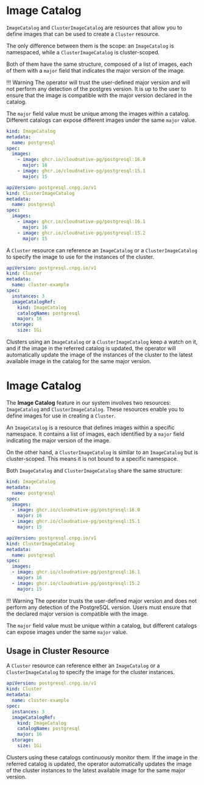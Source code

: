 # Image Catalog

`ImageCatalog` and `ClusterImageCatalog` are resources that allow you to define images that can be used to create
a `Cluster` resource.

The only difference between them is the scope: an `ImageCatalog` is namespaced, while a `ClusterImageCatalog` is
cluster-scoped.

Both of them have the same structure, composed of a list of images, each of them with a `major` field that indicates the
major version of the image.

!!! Warning The operator will trust the user-defined major version and will not perform any detection of the postgres
version. It is up to the user to ensure that the image is compatible with the major version declared in the catalog.

The `major` field value must be unique among the images within a catalog. Different catalogs can expose different images
under the same `major` value.

```yaml
kind: ImageCatalog
metadata:
  name: postgresql
spec:
  images:
    - image: ghcr.io/cloudnative-pg/postgresql:16.0
      major: 16
    - image: ghcr.io/cloudnative-pg/postgresql:15.1
      major: 15
```

```yaml
apiVersion: postgresql.cnpg.io/v1
kind: ClusterImageCatalog
metadata:
  name: postgresql
spec:
  images:
    - image: ghcr.io/cloudnative-pg/postgresql:16.1
      major: 16
    - image: ghcr.io/cloudnative-pg/postgresql:15.2
      major: 15
```

A `Cluster` resource can reference an `ImageCatalog` or a `ClusterImageCatalog` to specify the image to use for the
instances of the cluster.

```yaml
apiVersion: postgresql.cnpg.io/v1
kind: Cluster
metadata:
  name: cluster-example
spec:
  instances: 3
  imageCatalogRef:
    kind: ImageCatalog
    catalogName: postgresql
    major: 16
  storage:
    size: 1Gi
```

Clusters using an `ImageCatalog` or a `ClusterImageCatalog` keep a watch on it, and if the image in the referred catalog
is updated, the operator will automatically update the image of the instances of the cluster to the latest available
image in the catalog for the same major version.

# Image Catalog

The **Image Catalog** feature in our system involves two resources: `ImageCatalog` and `ClusterImageCatalog`. These
resources enable you to define images for use in creating a `Cluster`.

An `ImageCatalog` is a resource that defines images within a specific namespace. It contains a list of images, each
identified by a `major` field indicating the major version of the image.

On the other hand, a `ClusterImageCatalog` is similar to an `ImageCatalog` but is cluster-scoped. This means it is not
bound to a specific namespace.

Both `ImageCatalog` and `ClusterImageCatalog` share the same structure:

```yaml
kind: ImageCatalog
metadata:
  name: postgresql
spec:
  images:
  - image: ghcr.io/cloudnative-pg/postgresql:16.0
    major: 16
  - image: ghcr.io/cloudnative-pg/postgresql:15.1
    major: 15
```

```yaml
apiVersion: postgresql.cnpg.io/v1
kind: ClusterImageCatalog
metadata:
  name: postgresql
spec:
  images:
  - image: ghcr.io/cloudnative-pg/postgresql:16.1
    major: 16
  - image: ghcr.io/cloudnative-pg/postgresql:15.2
    major: 15
```

!!! Warning
    The operator trusts the user-defined major version and does not perform any detection of the PostgreSQL
    version. Users must ensure that the declared major version is compatible with the image.

The `major` field value must be unique within a catalog, but different catalogs can expose images under the same `major`
value.

## Usage in Cluster Resource

A `Cluster` resource can reference either an `ImageCatalog` or a `ClusterImageCatalog` to specify the image for the
cluster instances.

```yaml
apiVersion: postgresql.cnpg.io/v1
kind: Cluster
metadata:
  name: cluster-example
spec:
  instances: 3
  imageCatalogRef:
    kind: ImageCatalog
    catalogName: postgresql
    major: 16
  storage:
    size: 1Gi
```

Clusters using these catalogs continuously monitor them. If the image in the referred catalog is updated, the operator
automatically updates the image of the cluster instances to the latest available image for the same major version.
